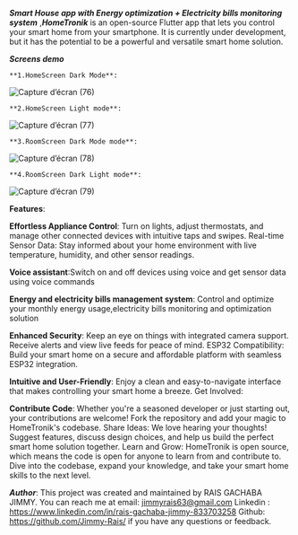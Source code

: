 *****Smart House app with Energy optimization + Electricity bills monitoring system***** ,*****HomeTronik***** is an open-source Flutter app that lets you control your smart home from your smartphone. It is currently under development, but it has the potential to be a powerful and versatile smart home solution.

*****Screens demo***** 

    **1.HomeScreen Dark Mode**:

![Capture d’écran (76)](https://github.com/Jimmy-Rais/HomeTronik_/assets/81222691/1a4faa67-dda8-40fe-a916-e183b2ee5fb9)

    **2.HomeScreen Light mode**:

![Capture d’écran (77)](https://github.com/Jimmy-Rais/HomeTronik_/assets/81222691/ef86ff34-1315-4c0c-b0d3-2a0071a42c2f)

    **3.RoomScreen Dark Mode mode**:
![Capture d’écran (78)](https://github.com/Jimmy-Rais/HomeTronik_/assets/81222691/ff90a738-880c-473e-b555-10e508c7cdc0)
        
    **4.RoomScreen Dark Light mode**:
     
![Capture d’écran (79)](https://github.com/Jimmy-Rais/HomeTronik_/assets/81222691/be414d3f-f44d-470d-842c-ffeeb2c08f84)


****Features****:

**Effortless Appliance Control**: Turn on lights, adjust thermostats, and manage other connected devices with intuitive taps and swipes.
Real-time Sensor Data: Stay informed about your home environment with live temperature, humidity, and other sensor readings.

**Voice assistant**:Switch on and off devices using voice and get sensor data using voice commands

**Energy and electricity bills management system**: Control and optimize your monthly energy usage,electricity bills monitoring and optimization solution

**Enhanced Security**: Keep an eye on things with integrated camera support. Receive alerts and view live feeds for peace of mind.
ESP32 Compatibility: Build your smart home on a secure and affordable platform with seamless ESP32 integration.

**Intuitive and User-Friendly**: Enjoy a clean and easy-to-navigate interface that makes controlling your smart home a breeze.
Get Involved:

****Contribute Code****: Whether you're a seasoned developer or just starting out, your contributions are welcome! Fork the repository and add your magic to HomeTronik's codebase.
Share Ideas: We love hearing your thoughts! Suggest features, discuss design choices, and help us build the perfect smart home solution together.
Learn and Grow: HomeTronik is open source, which means the code is open for anyone to learn from and contribute to. Dive into the codebase, expand your knowledge, and take your smart home skills to the next level.


 ***Author***:
This project was created and maintained by RAIS GACHABA JIMMY. You can reach me at email: jimmyrais63@gmail.com Linkedin : https://www.linkedin.com/in/rais-gachaba-jimmy-833703258 Github: https://github.com/Jimmy-Rais/ if you have any questions or feedback.
